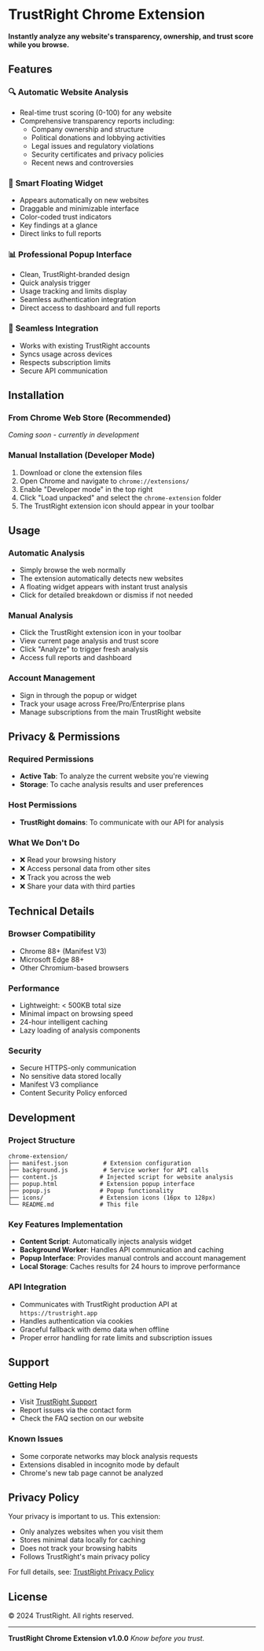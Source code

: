 # TrustRight Chrome Extension

**Instantly analyze any website's transparency, ownership, and trust score while you browse.**

## Features

### 🔍 **Automatic Website Analysis**
- Real-time trust scoring (0-100) for any website
- Comprehensive transparency reports including:
  - Company ownership and structure
  - Political donations and lobbying activities
  - Legal issues and regulatory violations
  - Security certificates and privacy policies
  - Recent news and controversies

### 🎯 **Smart Floating Widget**
- Appears automatically on new websites
- Draggable and minimizable interface
- Color-coded trust indicators
- Key findings at a glance
- Direct links to full reports

### 📊 **Professional Popup Interface**
- Clean, TrustRight-branded design
- Quick analysis trigger
- Usage tracking and limits display
- Seamless authentication integration
- Direct access to dashboard and full reports

### 🔐 **Seamless Integration**
- Works with existing TrustRight accounts
- Syncs usage across devices
- Respects subscription limits
- Secure API communication

## Installation

### From Chrome Web Store (Recommended)
*Coming soon - currently in development*

### Manual Installation (Developer Mode)
1. Download or clone the extension files
2. Open Chrome and navigate to `chrome://extensions/`
3. Enable "Developer mode" in the top right
4. Click "Load unpacked" and select the `chrome-extension` folder
5. The TrustRight extension icon should appear in your toolbar

## Usage

### Automatic Analysis
- Simply browse the web normally
- The extension automatically detects new websites
- A floating widget appears with instant trust analysis
- Click for detailed breakdown or dismiss if not needed

### Manual Analysis
- Click the TrustRight extension icon in your toolbar
- View current page analysis and trust score
- Click "Analyze" to trigger fresh analysis
- Access full reports and dashboard

### Account Management
- Sign in through the popup or widget
- Track your usage across Free/Pro/Enterprise plans
- Manage subscriptions from the main TrustRight website

## Privacy & Permissions

### Required Permissions
- **Active Tab**: To analyze the current website you're viewing
- **Storage**: To cache analysis results and user preferences

### Host Permissions
- **TrustRight domains**: To communicate with our API for analysis

### What We Don't Do
- ❌ Read your browsing history
- ❌ Access personal data from other sites
- ❌ Track you across the web
- ❌ Share your data with third parties

## Technical Details

### Browser Compatibility
- Chrome 88+ (Manifest V3)
- Microsoft Edge 88+
- Other Chromium-based browsers

### Performance
- Lightweight: < 500KB total size
- Minimal impact on browsing speed
- 24-hour intelligent caching
- Lazy loading of analysis components

### Security
- Secure HTTPS-only communication
- No sensitive data stored locally
- Manifest V3 compliance
- Content Security Policy enforced

## Development

### Project Structure
```
chrome-extension/
├── manifest.json          # Extension configuration
├── background.js          # Service worker for API calls
├── content.js            # Injected script for website analysis
├── popup.html            # Extension popup interface
├── popup.js              # Popup functionality
├── icons/                # Extension icons (16px to 128px)
└── README.md             # This file
```

### Key Features Implementation
- **Content Script**: Automatically injects analysis widget
- **Background Worker**: Handles API communication and caching
- **Popup Interface**: Provides manual controls and account management
- **Local Storage**: Caches results for 24 hours to improve performance

### API Integration
- Communicates with TrustRight production API at `https://trustright.app`
- Handles authentication via cookies
- Graceful fallback with demo data when offline
- Proper error handling for rate limits and subscription issues

## Support

### Getting Help
- Visit [TrustRight Support](https://trustright.app/contact)
- Report issues via the contact form
- Check the FAQ section on our website

### Known Issues
- Some corporate networks may block analysis requests
- Extensions disabled in incognito mode by default
- Chrome's new tab page cannot be analyzed

## Privacy Policy

Your privacy is important to us. This extension:
- Only analyzes websites when you visit them
- Stores minimal data locally for caching
- Does not track your browsing habits
- Follows TrustRight's main privacy policy

For full details, see: [TrustRight Privacy Policy](https://trustright.app/privacy)

## License

© 2024 TrustRight. All rights reserved.

---

**TrustRight Chrome Extension v1.0.0**
*Know before you trust.*